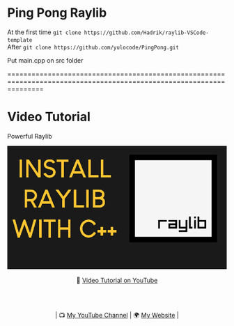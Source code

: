 # Ping Pong Raylib 

At the first time `git clone https://github.com/Hadrik/raylib-VSCode-template ` <br>
After `git clone https://github.com/yulocode/PingPong.git`

Put main.cpp on src folder

=====================================================================================================================
# Video Tutorial
Powerful Raylib
<p align="center">
  <img src="preview.jpg" alt="" width="800">
</p>

<p align="center">
🎥 <a href="https://www.youtube.com/watch?v=PaAcVk5jUd8">Video Tutorial on YouTube</a>
</p>

<br>
<br>
<p align="center">
| 📺 <a href="https://www.youtube.com/channel/UC3ivOTE5EgpmF2DHLBmWIWg">My YouTube Channel</a>
| 🌍 <a href="http://www.educ8s.tv">My Website</a> | <br>
</p>

